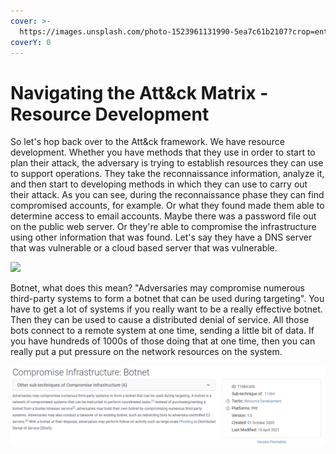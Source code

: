 ```yaml
---
cover: >-
  https://images.unsplash.com/photo-1523961131990-5ea7c61b2107?crop=entropy&cs=srgb&fm=jpg&ixid=MnwxOTcwMjR8MHwxfHNlYXJjaHw2fHx0ZWNofGVufDB8fHx8MTY0NjU5NDQzNA&ixlib=rb-1.2.1&q=85
coverY: 0
---
```


# Navigating the Att\&ck Matrix - Resource Development

So let's hop back over to the Att\&ck framework. We have resource development. Whether you have methods that they use in order to start to plan their attack, the adversary is trying to establish resources they can use to support operations. They take the reconnaissance information, analyze it, and then start to developing methods in which they can use to carry out their attack. As you can see, during the reconnaissance phase they can find compromised accounts, for example. Or what they found made them able to determine access to email accounts. Maybe there was a password file out on the public web server. Or they're able to compromise the infrastructure using other information that was found. Let's say they have a DNS server that was vulnerable  or a cloud based server that was vulnerable.

![](../../.gitbook/assets/resource\_development.PNG)

&#x20;Botnet, what does this mean? "Adversaries may compromise numerous third-party systems to form a botnet that can be used during targeting". You have to get a lot of systems if you really want to be a really effective botnet. Then they can be used to cause a distributed denial of service. All those bots connect to a remote system at one time, sending a little bit of data. If you have hundreds of 1000s of those doing that at one time, then you can really put a put pressure on the network resources on the system.

![](../../.gitbook/assets/botnet.PNG)

